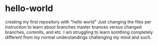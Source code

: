 # hello-world
creating my first repository with "hello world"
Just changing the files per instruction to learn about branches
master brances versus changed branches, commits, and etc. 
I am struggling to learn somthing completely different from my normal understandings
challenging my mind and such. 
